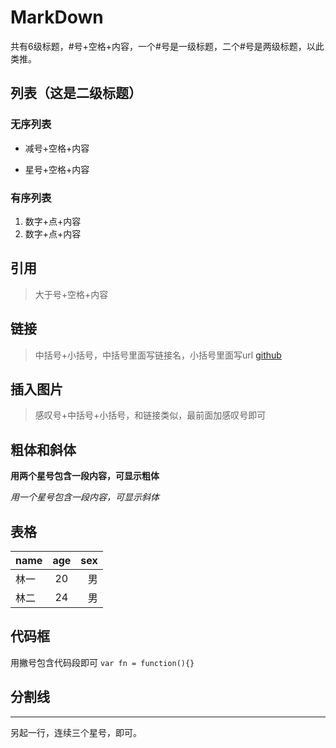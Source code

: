 # MarkDown 
共有6级标题，#号+空格+内容，一个#号是一级标题，二个#号是两级标题，以此类推。

## 列表（这是二级标题）

### 无序列表
- 减号+空格+内容
* 星号+空格+内容

### 有序列表
1. 数字+点+内容
2. 数字+点+内容

## 引用
> 大于号+空格+内容

## 链接
> 中括号+小括号，中括号里面写链接名，小括号里面写url 
> [github](https://github.com/qiongliu)

## 插入图片
> 感叹号+中括号+小括号，和链接类似，最前面加感叹号即可
> ![]()

## 粗体和斜体

**用两个星号包含一段内容，可显示粗体**

*用一个星号包含一段内容，可显示斜体*

## 表格
| name  | age  | sex |
| ------|:----:|----:|
| 林一  |  20  |  男 | 
| 林二  |  24  |  男 |

## 代码框
用撇号包含代码段即可
`var fn = function(){}`

## 分割线
***
另起一行，连续三个星号，即可。
